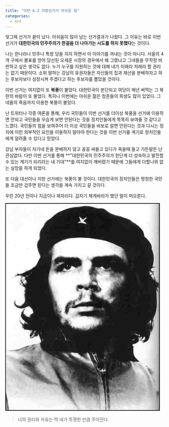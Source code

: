 ```yaml
---
title: "이번 6.2 지방선거가 아쉬운 점"
categories:
  - 시사
---
```


엊그제 선거가 끝이 났다. 아쉬움이 많이 남는 선거결과가 나왔다. 그 이유는 바로 이번 선거가 **대한민국의 민주주의가 한걸음 더 나아가는 시도를 하지 못했다**는 것이다.

나는 한나라나 민주나 특정 당을 지지 하면서 이 이야기를 꺼내는 것이 아니다. 서울의 4개 구에서 몰표를 얻어 당선된 오세훈 시장의 경우에서 왜 그랬냐고 그네들을 무작정 비판하고 싶은 생각도 없다. 누가 누구를 지원하는 것에 대해 내가 이래라 저래라 할 권리는 없기 때문이다. 소위 말하는 강남의 유권자들은 자신들의 집과 재산을 분배하자고 하는 후보자보다 성장시켜 주겠다고 하는 후보자를 뽑았을 것이다.

이번 선거는 여지없이 또 **북풍**이 불었다. 대한민국이 분단되고 여당이 매년 써먹는 그 북한의 바람이 또 불었다. 특히나 이번에는 아쉬운 젊은 청춘들의 희생도 많이 있었다. 그네들의 죽음까지 이용한 북풍이 불었다.

난 트위터나 각종 여론을 통해, 우리 국민들이 이번 선거를 더이상 북풍을 선거에 이용하면 안되고 국민들을 우습게 보면 안된다는 것을 정치인들에게 똑똑히 보여줄 것 같다고 느꼈다. 국민들의 힘을 보여주어 더 이상 국민들을 바보로 알면 안된다는 것과 다시는 정치에 이런 외부적인 요인을 이용하지 말아야 한다는 것을 이번 선거를 계기로 정치인들에게 알려줄 수 있다고 믿었다.

강남 부자들이 자기네 돈을 분배하지 않고 꽁꽁 싸들고 있다가 죽을때 들고 가든말든 난 관심없다. 다만 이번 선거를 통해 **"대한민국의 민주주의가 한단계 더 성숙하고 발전할 수 있는 계기가 되리라는 내 기대"**를 여지없이 깨버렸기 때문에 그들에게 더할나위 없는 실망을 하게 되었다.

또 다음 대선이나 지방 선거에는 북풍이 불 것이다. 대한민국의 정치인들은 멍청한 국민들 조금만 겁주면 된다는 생각을 계속 가지고 갈 것이다.

우린 20년 전이나 지금이나 제자리다. 갑자기 체게바라가 했던 말이 떠오른다.

![](/assets/images/posts/2010/06/cfile1-uf-114050264c09ead212202a.jpg)

> 너의 권리와 자유는 딱 네가 투쟁한 만큼 주어진다.
